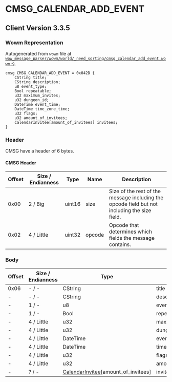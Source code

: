 # CMSG_CALENDAR_ADD_EVENT

## Client Version 3.3.5

### Wowm Representation

Autogenerated from `wowm` file at [`wow_message_parser/wowm/world/_need_sorting/cmsg_calendar_add_event.wowm:9`](https://github.com/gtker/wow_messages/tree/main/wow_message_parser/wowm/world/_need_sorting/cmsg_calendar_add_event.wowm#L9).
```rust,ignore
cmsg CMSG_CALENDAR_ADD_EVENT = 0x042D {
    CString title;
    CString description;
    u8 event_type;
    Bool repeatable;
    u32 maximum_invites;
    u32 dungeon_id;
    DateTime event_time;
    DateTime time_zone_time;
    u32 flags;
    u32 amount_of_invitees;
    CalendarInvitee[amount_of_invitees] invitees;
}
```
### Header

CMSG have a header of 6 bytes.

#### CMSG Header

| Offset | Size / Endianness | Type   | Name   | Description |
| ------ | ----------------- | ------ | ------ | ----------- |
| 0x00   | 2 / Big           | uint16 | size   | Size of the rest of the message including the opcode field but not including the size field.|
| 0x02   | 4 / Little        | uint32 | opcode | Opcode that determines which fields the message contains.|

### Body

| Offset | Size / Endianness | Type | Name | Description | Comment |
| ------ | ----------------- | ---- | ---- | ----------- | ------- |
| 0x06 | - / - | CString | title |  |  |
| - | - / - | CString | description |  |  |
| - | 1 / - | u8 | event_type |  |  |
| - | 1 / - | Bool | repeatable |  |  |
| - | 4 / Little | u32 | maximum_invites |  |  |
| - | 4 / Little | u32 | dungeon_id |  |  |
| - | 4 / Little | DateTime | event_time |  |  |
| - | 4 / Little | DateTime | time_zone_time |  |  |
| - | 4 / Little | u32 | flags |  |  |
| - | 4 / Little | u32 | amount_of_invitees |  |  |
| - | ? / - | [CalendarInvitee](calendarinvitee.md)[amount_of_invitees] | invitees |  |  |

